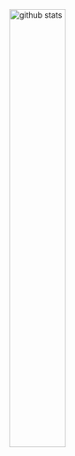 <img src="https://github-readme-stats.vercel.app/api?username={LUNR-Dev}&show_icons=true&theme=gotham" alt="github stats" width="45%" align="right"/>
